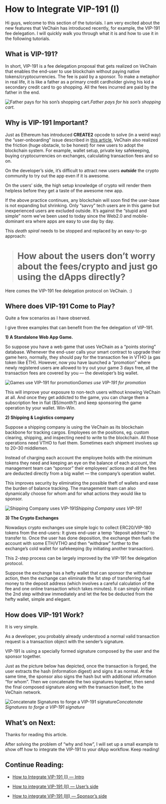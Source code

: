 
# How to Integrate VIP-191 (I)

Hi guys, welcome to this section of the tutorials. I am very excited about the new features that VeChain has introduced recently, for example, the VIP-191 fee delegation. I will quickly walk you through what it is and how to use it in the following tutorials.

## What is VIP-191?

In short, VIP-191 is a fee delegation proposal that gets realized on VeChain that enables the end-user to use blockchain without paying native tokens/cryptocurrencies. The fee is paid by a sponsor. To make a metaphor in real life, it is like a father as a primary credit cardholder giving his kid a secondary credit card to go shopping. All the fees incurred are paid by the father in the end.

![Father pays for his son’s shopping cart.](https://cdn-images-1.medium.com/max/2152/1*-vWHlvBFcxlm3D_XeF6AlA.png)*Father pays for his son’s shopping cart.*

## Why is VIP-191 Important?

Just as Ethereum has introduced **CREATE2** opcode to solve (in a weird way) the “user-onboarding” issue described in [this article](https://medium.com/coinmonks/user-on-boarding-and-create2-a67a185fd149), VeChain also realized the friction (huge obstacle, to be honest) for new users to adopt the blockchain system. For example, wallet setup, private key safekeeping, buying cryptocurrencies on exchanges, calculating transaction fees and so on.

On the developer’s side, it’s difficult to attract new users ***outside*** the crypto community to try out the app even if it is awesome.

On the users’ side, the high setup knowledge of crypto will render them helpless before they get a taste of the awesome new app.

If the above practice continues, any blockchain will soon find the user-base is not expanding but shrinking. Only “savvy” tech users are in this game but inexperienced users are excluded outside. It’s against the “stupid and simple” norm we’ve been used to today since the Web2.0 and mobile-dominant era where apps are easy to use day by day.

This *death spiral* needs to be stopped and replaced by an easy-to-go approach:
> # How about the users don’t worry about the fees/crypto and just go using the dApps directly?

Here comes the VIP-191 fee delegation protocol on VeChain. :)

## Where does VIP-191 Come to Play?

Quite a few scenarios as I have observed.

I give three examples that can benefit from the fee delegation of VIP-191.

**1) A Standalone Web App Game.**

So suppose you have a web game that uses VeChain as a “points storing” database. Whenever the end-user calls your smart contract to upgrade their game hero, normally, they should pay for the transaction fee in VTHO (a gas token like ETH). However, now you have launched a “promotion” where newly registered users are allowed to try out your game 3 days free, all the transaction fees are covered by you — the developer’s big wallet.

![Games use VIP-191 for promotion](https://cdn-images-1.medium.com/max/2832/1*0r9a_RmPNJqKYrWSiA6ZTA.png)*Games use VIP-191 for promotion*

This will improve your exposure to non-tech users without knowing VeChain at all. And once they get addicted to the game, you can charge them a subscription fee in fiat ($5/month?) and keep sponsoring the game operation by your wallet. Win-Win.

**2) Shipping & Logistics company**

Suppose a shipping company is using the VeChain as its blockchain backbone for tracking cargos. Employees on the positions, eg. custom clearing, shipping, and inspecting need to write to the blockchain. All those operations need VTHO to fuel them. Sometimes each shipment involves up to 20–30 middlemen.

Instead of charging each account the employee holds with the minimum tokens they need and keeping an eye on the balance of each account, the management team can “sponsor” their employees’ actions and all the fees are deducted directly from a big wallet — the company’s operation wallet.

This improves security by eliminating the possible theft of wallets and ease the burden of balance tracking. The management team can also dynamically choose for whom and for what actions they would like to sponsor.

![Shipping Company uses VIP-191](https://cdn-images-1.medium.com/max/3252/1*yMF-aQQtSHU1PfIlKOd2mA.png)*Shipping Company uses VIP-191*

**3) The Crypto Exchanges**

Nowadays crypto exchanges use simple logic to collect ERC20/VIP-180 tokens from the end-users: It gives end-user a temp “deposit address” to transfer to. Once the user has done deposition, the exchange then fuels the account with some ETH/VTHO and then “withdraw” further to the exchange’s cold wallet for safekeeping (by initiating another transaction).

This 2-step process can be largely improved by the VIP-191 fee delegation protocol.

Suppose the exchange has a hefty wallet that can sponsor the withdraw action, then the exchange can eliminate the 1st step of transferring fuel money to the deposit address (which involves a careful calculation of the fee and one online transaction which takes minutes). It can simply initiate the 2nd step withdraw immediately and let the fee be deducted from the hefty wallet, simple and elegant.

## How does VIP-191 Work?

It is very simple.

As a developer, you probably already understood a normal valid transaction request is a transaction object with the sender’s signature.

VIP-191 is using a specially formed signature composed by the user and the sponsor together.

Just as the picture below has depicted, once the transaction is forged, the user extracts the hash (information digest) and signs it as normal. At the same time, the sponsor also signs the hash but with additional information “for whom”. Then we concatenate the two signatures together, then send the final composed signature along with the transaction itself, to the VeChain network.

![Concatenate Signatures to forge a VIP-191 signature](https://cdn-images-1.medium.com/max/3412/1*EqQX-xtv6RLNb0t1nUQCdQ.png)*Concatenate Signatures to forge a VIP-191 signature*

## What’s on Next:

Thanks for reading this article.

After solving the problem of “why and how”, I will set up a small example to show off how to integrate the VIP-191 to your dApp workflow. Keep reading!

## Continue Reading:

* [How to Integrate VIP-191 (I) — Intro](https://medium.com/@abyteahead/how-to-integrate-vip-191-i-f50971bb89eb)

* [How to integrate VIP-191 (II) — User’s side](https://medium.com/@abyteahead/how-to-integrate-vip-191-ii-1b4e32d7960d)

* [How to integrate VIP-191 (III) — Sponsor’s side](https://medium.com/@abyteahead/how-to-integrate-vip-191-iii-f08e9b66e457)

